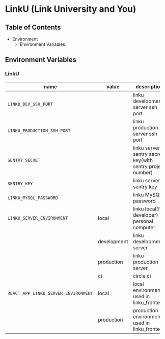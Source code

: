 # LinkU (Link University and You)
## Table of Contents


* Environment
  * Environment Variables

## Environment Variables
### LinkU

name |  value | description
-----|---------|------------
`LINKU_DEV_SSH_PORT` | | linku development server ssh port
`LINKU_PRODUCTION_SSH_PORT` | | linku production server ssh port
`SENTRY_SECRET` | | linku server sentry secret key(with sentry project number)
`SENTRY_KEY` |  | linku server sentry key
`LINKU_MYSQL_PASSWORD` |  | linku MySQL password
`LINKU_SERVER_ENVIRONMENT` | local | linku local(for developer) personal computer
 　| development | linku development server
 　| production | linku production server
 　| ci | circle ci
`REACT_APP_LINKU_SERVER_ENVIRONMENT` | local | local environment used in linku_frontend
　 | production | production environment used in linku_frontend

